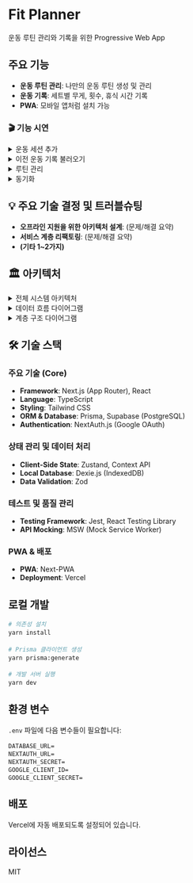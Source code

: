 # Fit Planner

운동 루틴 관리와 기록을 위한 Progressive Web App

## 주요 기능

- **운동 루틴 관리**: 나만의 운동 루틴 생성 및 관리
- **운동 기록**: 세트별 무게, 횟수, 휴식 시간 기록
- **PWA**: 모바일 앱처럼 설치 가능

### 🎬 기능 시연

<details>
<summary>운동 세션 추가</summary>

![운동 세션 추가](./gifs/add-session.gif)

</details>

<details>
<summary>이전 운동 기록 불러오기</summary>

![이전 운동 불러오기](./gifs/load-prev-workout.gif)

</details>

<details>
<summary>루틴 관리</summary>

![루틴 관리](./gifs/routine.gif)

</details>

<details>
<summary>동기화</summary>

![루틴 관리](./gifs/sync.gif)

</details>

## 💡 주요 기술 결정 및 트러블슈팅

- **오프라인 지원을 위한 아키텍처 설계**: (문제/해결 요약)
- **서비스 계층 리팩토링**: (문제/해결 요약)
- **(기타 1~2가지)**

## 🏛️ 아키텍처

<details>
<summary>전체 시스템 아키텍처</summary>

```mermaid
graph TB
    subgraph "사용자 환경 (Client)"
        PWA[Browser / PWA]
        LocalDB[IndexedDB - Dexie.js]
    end

    subgraph "서버 (Next.js / Vercel)"
        AppRouter[App Router & API Routes]
        Auth[NextAuth.js]
    end

    subgraph "외부 서비스"
        Supabase[(Database - Supabase)]
        Google[(Google OAuth)]
    end

    PWA -->|로컬 DB에 우선 저장| LocalDB
    PWA -->|서버에 동기화 요청| AppRouter

    AppRouter -->|데이터 쿼리| Supabase
    AppRouter -->|인증| Auth
    Auth -->|OAuth| Google
```

</details>

<details>
<summary>데이터 흐름 다이어그램</summary>

```mermaid
sequenceDiagram
    participant User
    participant UI
    participant Service
    participant Repository
    participant IndexedDB
    participant API
    participant PostgreSQL

    User->>UI: 운동 기록 입력
    UI->>Service: 데이터 저장 요청
    Service->>Repository: 로컬 저장
    Repository->>IndexedDB: 데이터 저장
    IndexedDB-->>Repository: 저장 완료
    Repository-->>Service: 결과 반환

    Service->>API: 서버 동기화 (비동기)
    API->>PostgreSQL: 데이터 저장
    PostgreSQL-->>API: 저장 완료
    API-->>Service: 동기화 완료

    Service-->>UI: UI 업데이트
    UI-->>User: 저장 완료 표시
```

</details>

<details>
<summary>계층 구조 다이어그램</summary>

```mermaid
graph TD
    subgraph "Presentation Layer"
        Pages[Pages/Routes]
        Components[UI Components]
        Hooks[Custom Hooks]
    end

    subgraph "Business Logic Layer"
        Services[Services - Exercise, Workout, Routine, WorkoutDetail, RoutineDetail, SyncAll]
        Adapters[Adapters - 데이터 변환]
    end

    subgraph "Data Access Layer"
        Repositories[Repositories - BaseRepository, ExerciseRepo, WorkoutRepo, RoutineRepo, DetailRepos]
        APIs[API Clients - HTTP 요청]
    end

    subgraph "Storage Layer"
        LocalDB[IndexedDB - Dexie.js]
        RemoteDB[PostgreSQL - Supabase]
    end

    Pages --> Components
    Components --> Hooks
    Hooks --> Services

    Services --> Adapters
    Services --> Repositories
    Services --> APIs

    Repositories --> LocalDB
    APIs --> RemoteDB

    style Services fill:#e8f5e9
    style Repositories fill:#fff3e0
    style LocalDB fill:#e3f2fd
    style RemoteDB fill:#f3e5f5
```

</details>

## 🛠️ 기술 스택

### 주요 기술 (Core)

- **Framework**: Next.js (App Router), React
- **Language**: TypeScript
- **Styling**: Tailwind CSS
- **ORM & Database**: Prisma, Supabase (PostgreSQL)
- **Authentication**: NextAuth.js (Google OAuth)

### 상태 관리 및 데이터 처리

- **Client-Side State**: Zustand, Context API
- **Local Database**: Dexie.js (IndexedDB)
- **Data Validation**: Zod

### 테스트 및 품질 관리

- **Testing Framework**: Jest, React Testing Library
- **API Mocking**: MSW (Mock Service Worker)

### PWA & 배포

- **PWA**: Next-PWA
- **Deployment**: Vercel

## 로컬 개발

```bash
# 의존성 설치
yarn install

# Prisma 클라이언트 생성
yarn prisma:generate

# 개발 서버 실행
yarn dev
```

## 환경 변수

`.env` 파일에 다음 변수들이 필요합니다:

```
DATABASE_URL=
NEXTAUTH_URL=
NEXTAUTH_SECRET=
GOOGLE_CLIENT_ID=
GOOGLE_CLIENT_SECRET=
```

## 배포

Vercel에 자동 배포되도록 설정되어 있습니다.

## 라이선스

MIT

